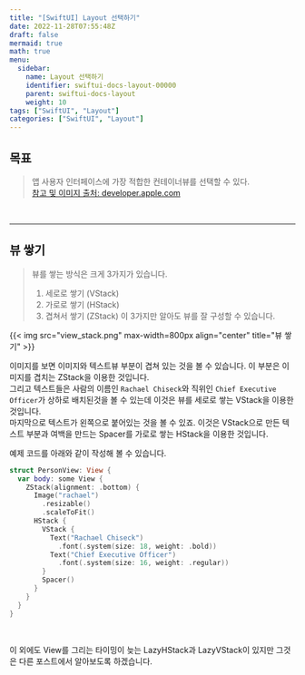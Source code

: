 ```yaml
---
title: "[SwiftUI] Layout 선택하기"
date: 2022-11-28T07:55:48Z
draft: false
mermaid: true
math: true
menu:
  sidebar:
    name: Layout 선택하기
    identifier: swiftui-docs-layout-00000
    parent: swiftui-docs-layout
    weight: 10
tags: ["SwiftUI", "Layout"]
categories: ["SwiftUI", "Layout"]
---
```



## 목표

> 앱 사용자 인터페이스에 가장 적합한 컨테이너뷰를 선택할 수 있다.\
> [참고 및 이미지 출처: developer.apple.com](https://developer.apple.com/documentation/swiftui/picking-container-views-for-your-content)

&nbsp;

----


## 뷰 쌓기

> 뷰를 쌓는 방식은 크게 3가지가 있습니다.
> 1. 세로로 쌓기 (VStack)
> 2. 가로로 쌓기 (HStack)
> 3. 겹쳐서 쌓기 (ZStack)
> 이 3가지만 알아도 뷰를 잘 구성할 수 있습니다.

{{< img src="view_stack.png" max-width=800px align="center" title="뷰 쌓기" >}}

이미지를 보면 이미지와 텍스트뷰 부분이 겹쳐 있는 것을 볼 수 있습니다. 이 부분은 이미지를 겹치는 ZStack을 이용한 것입니다.\
그리고 텍스트들은 사람의 이름인 `Rachael Chiseck`와 직위인 `Chief Executive Officer`가 상하로 배치된것을 볼 수 있는데 이것은 뷰를 세로로 쌓는 VStack을 이용한것입니다.\
마지막으로 텍스트가 왼쪽으로 붙어있는 것을 볼 수 있죠. 이것은 VStack으로 만든 텍스트 부분과 여백을 만드는 Spacer를 가로로 쌓는 HStack을 이용한 것입니다.

예제 코드를 아래와 같이 작성해 볼 수 있습니다.
```swift
struct PersonView: View {
  var body: some View {
    ZStack(alignment: .bottom) {
      Image("rachael")
        .resizable()
        .scaleToFit()
      HStack {
        VStack {
          Text("Rachael Chiseck")
            .font(.system(size: 18, weight: .bold))
          Text("Chief Executive Officer")
            .font(.system(size: 16, weight: .regular))
        }
        Spacer()
      }
    }
  }
}
```
&nbsp;

이 외에도 View를 그리는 타이밍이 늦는 LazyHStack과 LazyVStack이 있지만 그것은 다른 포스트에서 알아보도록 하겠습니다.